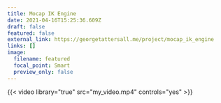 ```yaml
---
title: Mocap IK Engine
date: 2021-04-16T15:25:36.609Z
draft: false
featured: false
external_link: https://georgetattersall.me/project/mocap_ik_engine
links: []
image:
  filename: featured
  focal_point: Smart
  preview_only: false
---
```

<!--StartFragment-->

{{< video library="true" src="my_video.mp4" controls="yes" >}}

<!--EndFragment-->